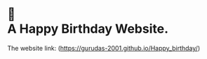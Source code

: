 # 🥳<br>A Happy Birthday Website. <br>


The website link: (https://gurudas-2001.github.io/Happy_birthday/)
